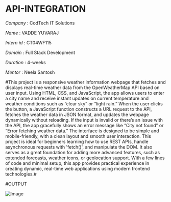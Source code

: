 # API-INTEGRATION

*Company* : CodTech IT Solutions

*Name* :  VADDE YUVARAJ

*Intern id* : CT04WF115

*Domain* : Full Stack Development

*Duration* : 4-weeks

*Mentor* : Neela Santosh

#This project is a responsive weather information webpage that fetches and displays real-time weather data from the OpenWeatherMap API based on user input. Using HTML, CSS, and JavaScript, the app allows users to enter a city name and receive instant updates on current temperature and weather conditions such as “clear sky” or “light rain.” When the user clicks the button, a JavaScript function constructs a URL request to the API, fetches the weather data in JSON format, and updates the webpage dynamically without reloading. If the input is invalid or there’s an issue with the API, the app gracefully shows an error message like “City not found” or “Error fetching weather data.” The interface is designed to be simple and mobile-friendly, with a clean layout and smooth user interaction. This project is ideal for beginners learning how to use REST APIs, handle asynchronous requests with 'fetch()', and manipulate the DOM. It also serves as a great foundation for adding more advanced features, such as extended forecasts, weather icons, or geolocation support. With a few lines of code and minimal setup, this app provides practical experience in creating dynamic, real-time web applications using modern frontend technologies.#

#OUTPUT

![Image](https://github.com/user-attachments/assets/613b8e33-48a7-4624-927d-1c4d4b2a4629)
